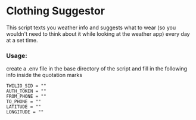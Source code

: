 # Clothing Suggestor

This script texts you weather info and suggests what to wear (so you wouldn't need to think about it while looking at the weather app) every day at a set time.

### Usage:
create a .env file in the base directory of the script and fill in the following info inside the quotation marks

```
TWILIO_SID = ""
AUTH_TOKEN = ""
FROM_PHONE = ""
TO_PHONE = ""
LATITUDE = ""
LONGITUDE = ""
```